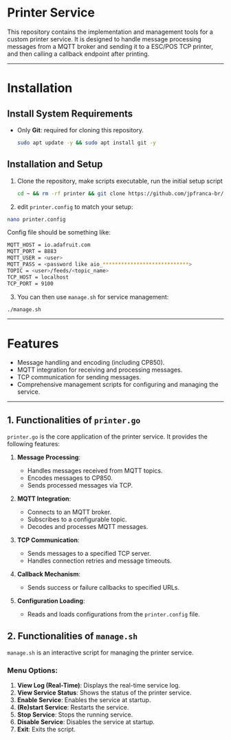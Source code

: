 # Printer Service

This repository contains the implementation and management tools for a custom printer service. It is designed to handle message processing messages from a MQTT broker and sending it to a ESC/POS TCP printer, and then calling a callback endpoint after printing.

---

# **Installation**

## **Install System Requirements**
- Only **Git**: required for cloning this repository.
    ```bash
    sudo apt update -y && sudo apt install git -y
    ```  
## **Installation and Setup**

1. Clone the repository, make scripts executable, run the initial setup script
   ```bash
   cd ~ && rm -rf printer && git clone https://github.com/jpfranca-br/printer.git && cd printer && chmod +x *.sh && ./setup.sh
   ```

2. edit `printer.config` to match your setup:

```bash
nano printer.config
```

Config file should be something like:

```bash
MQTT_HOST = io.adafruit.com
MQTT_PORT = 8883
MQTT_USER = <user>
MQTT_PASS = <password like aio_****************************>
TOPIC = <user>/feeds/<topic_name>
TCP_HOST = localhost
TCP_PORT = 9100
```

3. You can then use `manage.sh` for service management:

```bash
./manage.sh
```

---

# Features

- Message handling and encoding (including CP850).
- MQTT integration for receiving and processing messages.
- TCP communication for sending messages.
- Comprehensive management scripts for configuring and managing the service.

---

## 1. **Functionalities of `printer.go`**

`printer.go` is the core application of the printer service. It provides the following features:

1. **Message Processing**:
   - Handles messages received from MQTT topics.
   - Encodes messages to CP850.
   - Sends processed messages via TCP.

2. **MQTT Integration**:
   - Connects to an MQTT broker.
   - Subscribes to a configurable topic.
   - Decodes and processes MQTT messages.

3. **TCP Communication**:
   - Sends messages to a specified TCP server.
   - Handles connection retries and message timeouts.

4. **Callback Mechanism**:
   - Sends success or failure callbacks to specified URLs.

5. **Configuration Loading**:
   - Reads and loads configurations from the `printer.config` file.

## 2. **Functionalities of `manage.sh`**

`manage.sh` is an interactive script for managing the printer service.

### Menu Options:
1. **View Log (Real-Time)**: Displays the real-time service log.
2. **View Service Status**: Shows the status of the printer service.
3. **Enable Service**: Enables the service at startup.
4. **(Re)start Service**: Restarts the service.
5. **Stop Service**: Stops the running service.
6. **Disable Service**: Disables the service at startup.
7. **Exit**: Exits the script.

